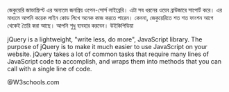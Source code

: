 জেকুয়েরি জাভাস্ক্রিপ্ট এর অন্যতম জনপ্রিয় ওপেন-সোর্স লাইব্রেরি। এটা সব ধরনের ওয়েব ব্রাউজারে সাপোর্ট করে। এর মাধ্যমে আপনি কয়েক লাইন কোড লিখে অনেক কাজ করতে পারেন। কেননা, জেকুয়েরিতে শত শত ফাংশন আগে থেকেই তৈরি করা আছে। আপনি শুধু ব্যবহার করবেন। উইকিপিডিয়া

jQuery is a lightweight, "write less, do more", 
JavaScript library. The purpose of jQuery is to make it 
much easier to use JavaScript on your website. 
jQuery takes a lot of common tasks that require many lines
of JavaScript code to accomplish, and wraps them into 
methods that you can call with a single line of code.

@W3schools.com